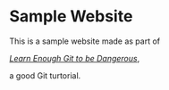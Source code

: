 # Sample Website



This is a sample website made as part of 

[*Learn Enough Git to be Dangerous*](http://learnenough.com/git-tutorial),

a good Git turtorial.